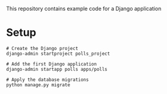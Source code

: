 This repository contains example code for a Django application

# Setup

```shell
# Create the Django project
django-admin startproject polls_project

# Add the first Django application
django-admin startapp polls apps/polls

# Apply the database migrations
python manage.py migrate
```